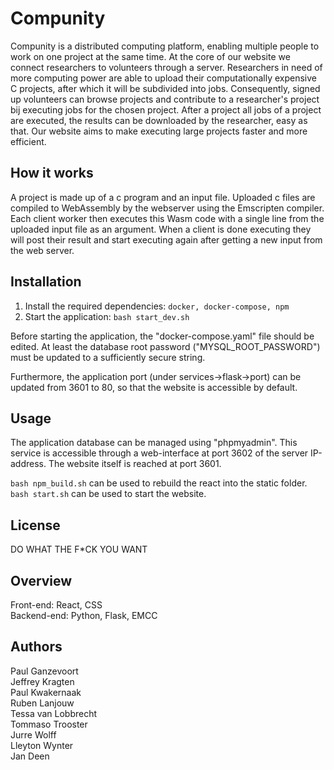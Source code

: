 # Compunity

Compunity is a distributed computing platform, enabling multiple people to work on one project at the same time. At the
core of our website we connect researchers to volunteers through a server. Researchers in need of more computing power
are able to upload their computationally expensive C projects, after which it will be subdivided into jobs. 
Consequently, signed up volunteers can browse projects and contribute to a researcher's project bij executing jobs for
the chosen project. After a project all jobs of a project are executed, the results can be downloaded by the researcher,
easy as that. Our website aims to make executing large projects faster and more efficient.

## How it works

A project is made up of a c program and an input file. Uploaded c files are compiled to WebAssembly by the webserver
using the Emscripten compiler. Each client worker then executes this Wasm code with a single line from the uploaded
input file as an argument. When a client is done executing they will post their result and start executing again after
getting a new input from the web server.

## Installation

1. Install the required dependencies: `docker, docker-compose, npm`
2. Start the application: `bash start_dev.sh`

Before starting the application, the "docker-compose.yaml" file should be edited. At least the database root password
("MYSQL_ROOT_PASSWORD") must be updated to a sufficiently secure string.

Furthermore, the application port (under services->flask->port) can be updated from 3601 to 80, so that the website is 
accessible by default.

## Usage
The application database can be managed using "phpmyadmin". This service is accessible through a web-interface at port
3602 of the server IP-address. The website itself is reached at port 3601. 

`bash npm_build.sh` can be used to rebuild the react into the static folder.  
`bash start.sh` can be used to start the website.

## License
DO WHAT THE F*CK YOU WANT

## Overview

Front-end: React, CSS  
Backend-end: Python, Flask, EMCC

## Authors
Paul Ganzevoort  
Jeffrey Kragten   
Paul Kwakernaak  
Ruben Lanjouw  
Tessa van Lobbrecht  
Tommaso Trooster  
Jurre Wolff  
Lleyton Wynter  
Jan Deen  
